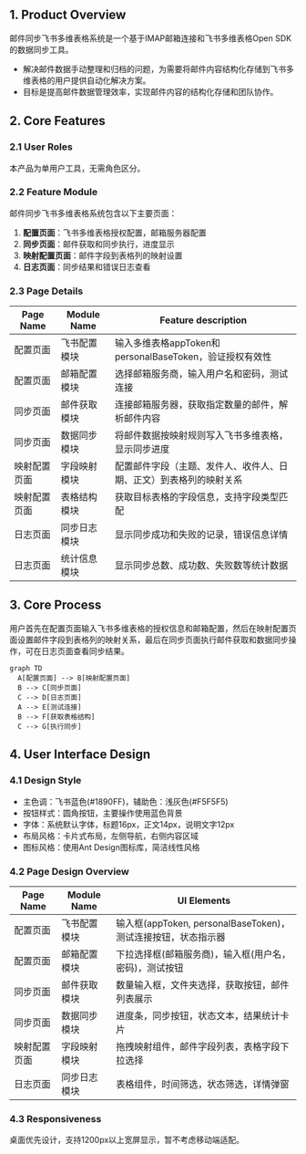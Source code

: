 ## 1. Product Overview
邮件同步飞书多维表格系统是一个基于IMAP邮箱连接和飞书多维表格Open SDK的数据同步工具。
- 解决邮件数据手动整理和归档的问题，为需要将邮件内容结构化存储到飞书多维表格的用户提供自动化解决方案。
- 目标是提高邮件数据管理效率，实现邮件内容的结构化存储和团队协作。

## 2. Core Features

### 2.1 User Roles
本产品为单用户工具，无需角色区分。

### 2.2 Feature Module
邮件同步飞书多维表格系统包含以下主要页面：
1. **配置页面**：飞书多维表格授权配置，邮箱服务器配置
2. **同步页面**：邮件获取和同步执行，进度显示
3. **映射配置页面**：邮件字段到表格列的映射设置
4. **日志页面**：同步结果和错误日志查看

### 2.3 Page Details

| Page Name | Module Name | Feature description |
|-----------|-------------|---------------------|
| 配置页面 | 飞书配置模块 | 输入多维表格appToken和personalBaseToken，验证授权有效性 |
| 配置页面 | 邮箱配置模块 | 选择邮箱服务商，输入用户名和密码，测试连接 |
| 同步页面 | 邮件获取模块 | 连接邮箱服务器，获取指定数量的邮件，解析邮件内容 |
| 同步页面 | 数据同步模块 | 将邮件数据按映射规则写入飞书多维表格，显示同步进度 |
| 映射配置页面 | 字段映射模块 | 配置邮件字段（主题、发件人、收件人、日期、正文）到表格列的映射关系 |
| 映射配置页面 | 表格结构模块 | 获取目标表格的字段信息，支持字段类型匹配 |
| 日志页面 | 同步日志模块 | 显示同步成功和失败的记录，错误信息详情 |
| 日志页面 | 统计信息模块 | 显示同步总数、成功数、失败数等统计数据 |

## 3. Core Process
用户首先在配置页面输入飞书多维表格的授权信息和邮箱配置，然后在映射配置页面设置邮件字段到表格列的映射关系，最后在同步页面执行邮件获取和数据同步操作，可在日志页面查看同步结果。

```mermaid
graph TD
  A[配置页面] --> B[映射配置页面]
  B --> C[同步页面]
  C --> D[日志页面]
  A --> E[测试连接]
  B --> F[获取表格结构]
  C --> G[执行同步]
```

## 4. User Interface Design
### 4.1 Design Style
- 主色调：飞书蓝色(#1890FF)，辅助色：浅灰色(#F5F5F5)
- 按钮样式：圆角按钮，主要操作使用蓝色背景
- 字体：系统默认字体，标题16px，正文14px，说明文字12px
- 布局风格：卡片式布局，左侧导航，右侧内容区域
- 图标风格：使用Ant Design图标库，简洁线性风格

### 4.2 Page Design Overview

| Page Name | Module Name | UI Elements |
|-----------|-------------|-------------|
| 配置页面 | 飞书配置模块 | 输入框(appToken, personalBaseToken)，测试连接按钮，状态指示器 |
| 配置页面 | 邮箱配置模块 | 下拉选择框(邮箱服务商)，输入框(用户名，密码)，测试按钮 |
| 同步页面 | 邮件获取模块 | 数量输入框，文件夹选择，获取按钮，邮件列表展示 |
| 同步页面 | 数据同步模块 | 进度条，同步按钮，状态文本，结果统计卡片 |
| 映射配置页面 | 字段映射模块 | 拖拽映射组件，邮件字段列表，表格字段下拉选择 |
| 日志页面 | 同步日志模块 | 表格组件，时间筛选，状态筛选，详情弹窗 |

### 4.3 Responsiveness
桌面优先设计，支持1200px以上宽屏显示，暂不考虑移动端适配。
